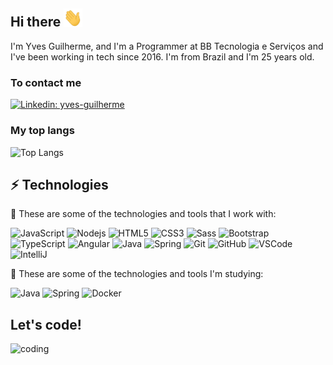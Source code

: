 <h2>Hi there <img alt="hi" title="#hi" src="img/hi-there.gif" width="30px" /> </h2>

I'm Yves Guilherme, and I'm a Programmer at BB Tecnologia e Serviços and I've been working in tech since 2016. I'm from Brazil and I'm 25 years old.

### To contact me

[![Linkedin: yves-guilherme](https://img.shields.io/badge/-Linkedin-blue?style=flat-square&logo=Linkedin&logoColor=white&link=https://www.linkedin.com/in/yves-guilherme/)](https://www.linkedin.com/in/yves-guilherme/)

### My top langs

![Top Langs](https://github-readme-stats.vercel.app/api/top-langs/?username=yvesguilherme&layout=compact)

## ⚡ Technologies

:hammer: These are some of the technologies and tools that I work with:

![JavaScript](https://img.shields.io/badge/-JavaScript-black?style=flat-square&logo=javascript)
![Nodejs](https://img.shields.io/badge/-Nodejs-339933?style=flat-square&logo=Node.js&logoColor=white)
![HTML5](https://img.shields.io/badge/-HTML5-E34F26?style=flat-square&logo=html5&logoColor=white)
![CSS3](https://img.shields.io/badge/-CSS3-1572B6?style=flat-square&logo=css3)
![Sass](https://img.shields.io/badge/-Sass-CC6699?style=flat-square&logo=sass&logoColor=white)
![Bootstrap](https://img.shields.io/badge/-Bootstrap-563D7C?style=flat-square&logo=bootstrap)
![TypeScript](https://img.shields.io/badge/-TypeScript-007ACC?style=flat-square&logo=typescript)
![Angular](https://img.shields.io/badge/-Angular-DD0031?style=flat-square&logo=angular)
![Java](https://img.shields.io/badge/-Java-007396?style=flat-square&logo=java)
![Spring](https://img.shields.io/badge/-Spring-6DB33F?style=flat-square&logo=spring&logoColor=white)
![Git](https://img.shields.io/badge/-Git-black?style=flat-square&logo=git)
![GitHub](https://img.shields.io/badge/-GitHub-181717?style=flat-square&logo=github)
![VSCode](https://img.shields.io/badge/-VSCode-007ACC?style=flat-square&logo=visual-studio-code&logoColor=white)
![IntelliJ](https://img.shields.io/badge/-IntelliJ%20IDEA-black?style=flat-square&logo=intellij-idea&logoColor=white)

:memo: These are some of the technologies and tools I'm studying:

![Java](https://img.shields.io/badge/-Java-007396?style=flat-square&logo=java)
![Spring](https://img.shields.io/badge/-Spring-6DB33F?style=flat-square&logo=spring&logoColor=white)
![Docker](https://img.shields.io/badge/-Docker-2496ED?style=flat-square&logo=docker&logoColor=white)

## Let's code!

<img alt="coding" title="#coding" src="img/coding.gif" width="200px" height="200px" />

